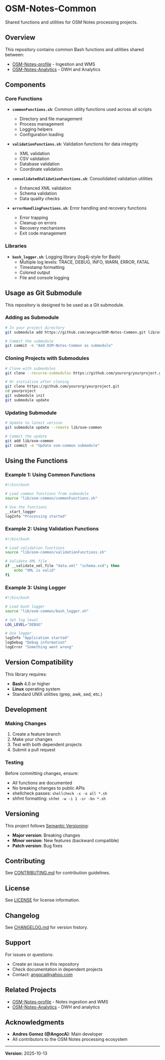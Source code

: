 # OSM-Notes-Common

Shared functions and utilities for OSM Notes processing projects.

## Overview

This repository contains common Bash functions and utilities shared between:
- [OSM-Notes-profile](https://github.com/angoca/OSM-Notes-profile) - Ingestion and WMS
- [OSM-Notes-Analytics](https://github.com/OSMLatam/OSM-Notes-Analytics) - DWH and Analytics

## Components

### Core Functions

- **`commonFunctions.sh`**: Common utility functions used across all scripts
  - Directory and file management
  - Process management
  - Logging helpers
  - Configuration loading

- **`validationFunctions.sh`**: Validation functions for data integrity
  - XML validation
  - CSV validation
  - Database validation
  - Coordinate validation

- **`consolidatedValidationFunctions.sh`**: Consolidated validation utilities
  - Enhanced XML validation
  - Schema validation
  - Data quality checks

- **`errorHandlingFunctions.sh`**: Error handling and recovery functions
  - Error trapping
  - Cleanup on errors
  - Recovery mechanisms
  - Exit code management

### Libraries

- **`bash_logger.sh`**: Logging library (log4j-style for Bash)
  - Multiple log levels: TRACE, DEBUG, INFO, WARN, ERROR, FATAL
  - Timestamp formatting
  - Colored output
  - File and console logging

## Usage as Git Submodule

This repository is designed to be used as a Git submodule.

### Adding as Submodule

```bash
# In your project directory
git submodule add https://github.com/angoca/OSM-Notes-Common.git lib/osm-common

# Commit the submodule
git commit -m "Add OSM-Notes-Common as submodule"
```

### Cloning Projects with Submodules

```bash
# Clone with submodules
git clone --recurse-submodules https://github.com/yourorg/yourproject.git

# Or initialize after cloning
git clone https://github.com/yourorg/yourproject.git
cd yourproject
git submodule init
git submodule update
```

### Updating Submodule

```bash
# Update to latest version
git submodule update --remote lib/osm-common

# Commit the update
git add lib/osm-common
git commit -m "Update osm-common submodule"
```

## Using the Functions

### Example 1: Using Common Functions

```bash
#!/bin/bash

# Load common functions from submodule
source "lib/osm-common/commonFunctions.sh"

# Use the functions
__start_logger
logInfo "Processing started"
```

### Example 2: Using Validation Functions

```bash
#!/bin/bash

# Load validation functions
source "lib/osm-common/validationFunctions.sh"

# Validate XML file
if __validate_xml_file "data.xml" "schema.xsd"; then
    echo "XML is valid"
fi
```

### Example 3: Using Logger

```bash
#!/bin/bash

# Load bash logger
source "lib/osm-common/bash_logger.sh"

# Set log level
LOG_LEVEL="DEBUG"

# Use logger
logInfo "Application started"
logDebug "Debug information"
logError "Something went wrong"
```

## Version Compatibility

This library requires:
- **Bash** 4.0 or higher
- **Linux** operating system
- Standard UNIX utilities (grep, awk, sed, etc.)

## Development

### Making Changes

1. Create a feature branch
2. Make your changes
3. Test with both dependent projects
4. Submit a pull request

### Testing

Before committing changes, ensure:
- All functions are documented
- No breaking changes to public APIs
- shellcheck passes: `shellcheck -x -o all *.sh`
- shfmt formatting: `shfmt -w -i 1 -sr -bn *.sh`

## Versioning

This project follows [Semantic Versioning](https://semver.org/):
- **Major version**: Breaking changes
- **Minor version**: New features (backward compatible)
- **Patch version**: Bug fixes

## Contributing

See [CONTRIBUTING.md](CONTRIBUTING.md) for contribution guidelines.

## License

See [LICENSE](LICENSE) for license information.

## Changelog

See [CHANGELOG.md](CHANGELOG.md) for version history.

## Support

For issues or questions:
- Create an issue in this repository
- Check documentation in dependent projects
- Contact: angoca@yahoo.com

## Related Projects

- [OSM-Notes-profile](https://github.com/angoca/OSM-Notes-profile) - Notes ingestion and WMS
- [OSM-Notes-Analytics](https://github.com/OSMLatam/OSM-Notes-Analytics) - DWH and analytics

## Acknowledgments

- **Andres Gomez (@AngocA)**: Main developer
- All contributors to the OSM Notes processing ecosystem

---

**Version:** 2025-10-13

